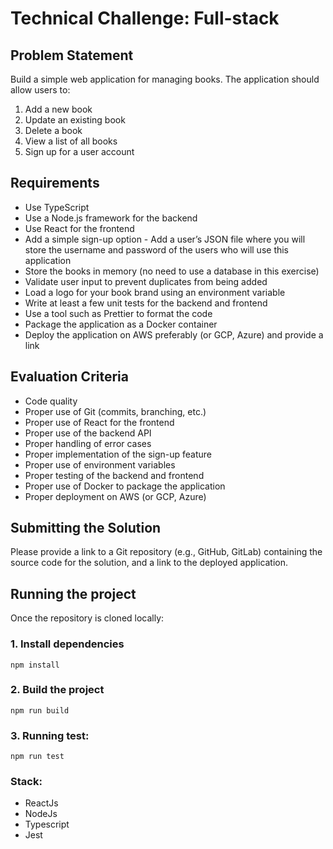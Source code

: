 # Technical Challenge: Full-stack

## Problem Statement
Build a simple web application for managing books. The application should allow users to:
1. Add a new book
2. Update an existing book
3. Delete a book
4. View a list of all books
5. Sign up for a user account

## Requirements
- Use TypeScript
- Use a Node.js framework for the backend
- Use React for the frontend
- Add a simple sign-up option - Add a user’s JSON file where you will store the username
and password of the users who will use this application
- Store the books in memory (no need to use a database in this exercise)
- Validate user input to prevent duplicates from being added
- Load a logo for your book brand using an environment variable
- Write at least a few unit tests for the backend and frontend
- Use a tool such as Prettier to format the code
- Package the application as a Docker container
- Deploy the application on AWS preferably (or GCP, Azure) and provide a link

## Evaluation Criteria
- Code quality
- Proper use of Git (commits, branching, etc.)
- Proper use of React for the frontend
- Proper use of the backend API
- Proper handling of error cases
- Proper implementation of the sign-up feature
- Proper use of environment variables
- Proper testing of the backend and frontend
- Proper use of Docker to package the application
- Proper deployment on AWS (or GCP, Azure)

## Submitting the Solution
Please provide a link to a Git repository (e.g., GitHub, GitLab) containing the source code for the
solution, and a link to the deployed application.


## Running the project

Once the repository is cloned locally:

### 1. Install dependencies

    npm install

### 2. Build the project

    npm run build

### 3. Running test:
    npm run test

### Stack:

- ReactJs
- NodeJs
- Typescript
- Jest
